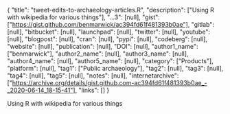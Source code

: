 {
  "title": "tweet-edits-to-archaeology-articles.R",
  "description": ["Using R with wikipedia for various things"],
  "...3": [null],
  "gist": ["https://gist.github.com/benmarwick/ac394fd61f481393b0ae"],
  "gitlab": [null],
  "bitbucket": [null],
  "launchpad": [null],
  "twitter": [null],
  "youtube": [null],
  "blogpost": [null],
  "cran": [null],
  "pypi": [null],
  "codeberg": [null],
  "website": [null],
  "publication": [null],
  "DOI": [null],
  "author1_name": ["benmarwick"],
  "author2_name": [null],
  "author3_name": [null],
  "author4_name": [null],
  "author5_name": [null],
  "category": ["Products"],
  "platform": [null],
  "tag1": ["Public archaeology"],
  "tag2": [null],
  "tag3": [null],
  "tag4": [null],
  "tag5": [null],
  "notes": [null],
  "internetarchive": ["https://archive.org/details/gist.github.com-ac394fd61f481393b0ae_-_2020-06-14_18-15-41"],
  "links": []
}

<!-- Generated by csv2md.R – do not edit by hand -->

Using R with wikipedia for various things
